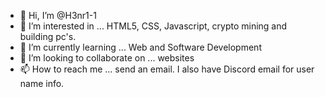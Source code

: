 - 👋 Hi, I’m @H3nr1-1
- 👀 I’m interested in ... HTML5, CSS, Javascript, crypto mining and building pc's.
- 🌱 I’m currently learning ... Web and Software Development
- 💞️ I’m looking to collaborate on ... websites
- 📫 How to reach me ... send an email.  I also have Discord email for user name info.

<!---
H3nr1-1/H3nr1-1 is a ✨ special ✨ repository because its `README.md` (this file) appears on your GitHub profile.
You can click the Preview link to take a look at your changes.
--->
